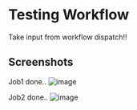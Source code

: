 
# Testing Workflow

Take input from workflow dispatch!!

## Screenshots

Job1 done..
![image](https://user-images.githubusercontent.com/118518836/211272592-058bf18e-73ef-4202-b461-01a8626f9436.png)

Job2 done..
![image](https://user-images.githubusercontent.com/118518836/211272746-64a0a1ed-cf81-4ff3-895c-9c29715932dc.png)

